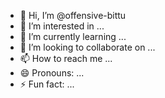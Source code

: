 - 👋 Hi, I’m @offensive-bittu
- 👀 I’m interested in ...
- 🌱 I’m currently learning ...
- 💞️ I’m looking to collaborate on ...
- 📫 How to reach me ...
- 😄 Pronouns: ...
- ⚡ Fun fact: ...

<!---
offensive-bittu/offensive-bittu is a ✨ special ✨ repository because its `README.md` (this file) appears on your GitHub profile.
You can click the Preview link to take a look at your changes.
--->
